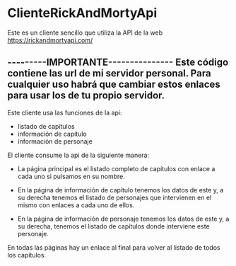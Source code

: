 # ClienteRickAndMortyApi
Este es un cliente sencillo que utiliza la API de la web https://rickandmortyapi.com/

---------IMPORTANTE---------------
Este código contiene las url de mi servidor personal.
Para cualquier uso habrá que cambiar estos enlaces para usar los de tu propio servidor.
----------------------------------

Este cliente usa las funciones de la api:
- listado de capítulos
- información de capítulo
- información de personaje

El cliente consume la api de la siguiente manera:
- La página principal es el listado completo de capítulos con enlace a cada uno si pulsamos en su nombre.

- En la página de información de capítulo tenemos los datos de este y, a su derecha tenemos el listado de personajes 
que intervienen en el mismo con enlaces a cada uno de ellos.

- En la página de información de personaje tenemos los datos de este y, a su derecha, tenemos el listado de capítulos
donde interviene este personaje.


En todas las páginas hay un enlace al final para volver al listado de todos los capítulos.

